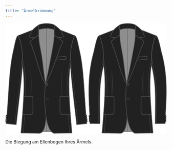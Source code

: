 ```yaml
---
title: "Ärmelkrümmung"
---
```


![Ärmelkrümmung](sleevebend.svg)

Die Biegung am Ellenbogen Ihres Ärmels.




